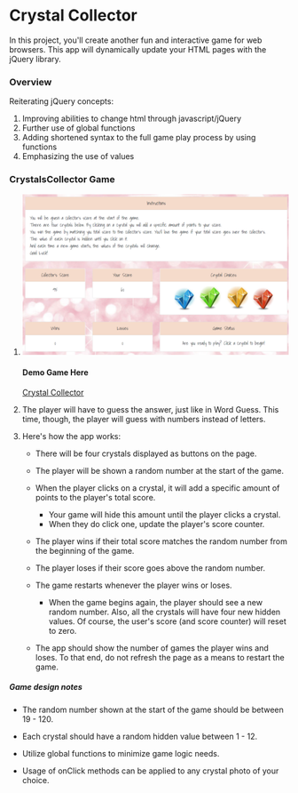 # Crystal Collector

In this project, you'll create another fun and interactive game for web browsers. This app will dynamically update your HTML pages with the jQuery library.


### Overview

Reiterating jQuery concepts:

1. Improving abilities to change html through javascript/jQuery
2. Further use of global functions
3. Adding shortened syntax to the full game play process by using functions
4. Emphasizing the use of values

### CrystalsCollector Game


1. ![crystal collector](https://github.com/bltarkany/Crystal-Collector/blob/master/assets/images/gamepic.png)

   #### Demo Game Here
      [Crystal Collector](https://bltarkany.github.io/Crystal-Collector/)


2. The player will have to guess the answer, just like in Word Guess. This time, though, the player will guess with numbers instead of letters. 

3. Here's how the app works:

   * There will be four crystals displayed as buttons on the page.

   * The player will be shown a random number at the start of the game.

   * When the player clicks on a crystal, it will add a specific amount of points to the player's total score. 

     * Your game will hide this amount until the player clicks a crystal.
     * When they do click one, update the player's score counter.

   * The player wins if their total score matches the random number from the beginning of the game.

   * The player loses if their score goes above the random number.

   * The game restarts whenever the player wins or loses.

     * When the game begins again, the player should see a new random number. Also, all the crystals will have four new hidden values. Of course, the user's score (and score counter) will reset to zero.

   * The app should show the number of games the player wins and loses. To that end, do not refresh the page as a means to restart the game.

##### Game design notes

* The random number shown at the start of the game should be between 19 - 120.

* Each crystal should have a random hidden value between 1 - 12.

* Utilize global functions to minimize game logic needs.

* Usage of onClick methods can be applied to any crystal photo of your choice.
